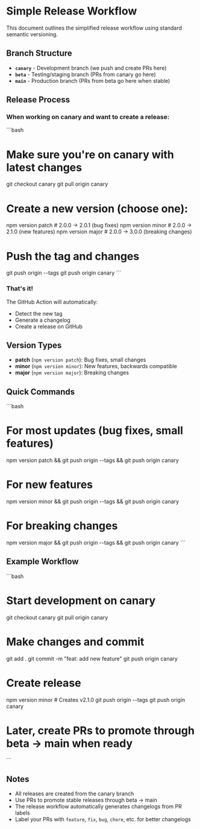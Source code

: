 # Simple Release Workflow

This document outlines the simplified release workflow using standard semantic versioning.

## Branch Structure

- **`canary`** - Development branch (we push and create PRs here)
- **`beta`** - Testing/staging branch (PRs from canary go here)
- **`main`** - Production branch (PRs from beta go here when stable)

## Release Process

### When working on canary and want to create a release:

\`\`\`bash
# Make sure you're on canary with latest changes
git checkout canary
git pull origin canary

# Create a new version (choose one):
npm version patch    # 2.0.0 → 2.0.1 (bug fixes)
npm version minor    # 2.0.0 → 2.1.0 (new features)
npm version major    # 2.0.0 → 3.0.0 (breaking changes)

# Push the tag and changes
git push origin --tags
git push origin canary
\`\`\`

### That's it! 

The GitHub Action will automatically:
- Detect the new tag
- Generate a changelog
- Create a release on GitHub

## Version Types

- **patch** (`npm version patch`): Bug fixes, small changes
- **minor** (`npm version minor`): New features, backwards compatible  
- **major** (`npm version major`): Breaking changes

## Quick Commands

\`\`\`bash
# For most updates (bug fixes, small features)
npm version patch && git push origin --tags && git push origin canary

# For new features
npm version minor && git push origin --tags && git push origin canary

# For breaking changes
npm version major && git push origin --tags && git push origin canary
\`\`\`

## Example Workflow

\`\`\`bash
# Start development on canary
git checkout canary
git pull origin canary

# Make changes and commit
git add .
git commit -m "feat: add new feature"
git push origin canary

# Create release
npm version minor  # Creates v2.1.0
git push origin --tags
git push origin canary

# Later, create PRs to promote through beta → main when ready
\`\`\`

## Notes

- All releases are created from the canary branch
- Use PRs to promote stable releases through beta → main
- The release workflow automatically generates changelogs from PR labels
- Label your PRs with `feature`, `fix`, `bug`, `chore`, etc. for better changelogs
